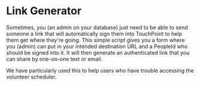 # Link Generator

Sometimes, you (an admin on your database) just need to be able to send someone a link that will automatically sign them into TouchPoint to help them get where they're going.
This simple script gives you a form where you (admin) can put in your intended destination URL and a PeopleId who should be signed into it.  It will then generate an
authenticated link that you can share by one-on-one text or email. 

We have particularly used this to help users who have trouble accessing the volunteer scheduler.